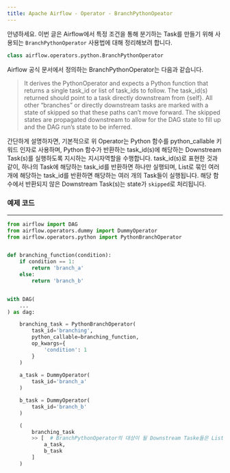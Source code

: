 ```yaml
---
title: Apache Airflow - Operator - BranchPythonOpeator
---
```

안녕하세요. 이번 글은 Airflow에서 특정 조건을 통해 분기하는 Task를 만들기 위해 사용되는 `BranchPythonOperator` 사용법에 대해 정리해보려 합니다.

```python
class airflow.operators.python.BranchPythonOperator
```

Airflow 공식 문서에서 정의하는 BranchPythonOperator는 다음과 같습니다.
> It derives the PythonOperator and expects a Python function that returns a single task_id or list of task_ids to follow. The task_id(s) returned should point to a task directly downstream from {self}. All other “branches” or directly downstream tasks are marked with a state of skipped so that these paths can’t move forward. The skipped states are propagated downstream to allow for the DAG state to fill up and the DAG run’s state to be inferred.

간단하게 설명하자면, 기본적으로 위 Operator는 Python 함수를 python_callable 키워드 인자로 사용하며, Python 함수가 반환하는 task_id(s)에 해당하는 Downstream Task(s)를 실행하도록 지시하는 지시자역할을 수행합니다. task_id(s)로 표현한 것과 같이, 하나의 Task에 해당하는 task_id를 반환하면 하나만 실행되며, List로 묶인 여러 개에 해당하는 task_id를 반환하면 해당하는 여러 개의 Task들이 실행됩니다. 해당 함수에서 반환되지 않은 Downstream Task(s)는 state가 `skipped`로 처리됩니다.

### 예제 코드
---
```python
from airflow import DAG
from airflow.operators.dummy import DummyOperator
from airflow.operators.python import PythonBranchOperator


def branching_function(condition):
    if condition == 1:
        return 'branch_a'
    else:
        return 'branch_b'


with DAG(
    ...
) as dag:

    branching_task = PythonBranchOperator(
        task_id='branching',
        python_callable=branching_function,
        op_kwargs={
            'condition': 1
        }
    )
    
    a_task = DummyOperator(
        task_id='branch_a'
    )

    b_task = DummyOperator(
        task_id='branch_b'
    )

    (
        branching_task
        >> [  # BranchPythonOperator의 대상이 될 Downstream Taske들은 List로 정의합니다.
            a_task,
            b_task
        ]
    )
```
